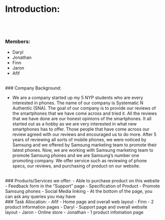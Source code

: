 # Introduction:
## <br>

### Members:
- Daryl
- Jonathan
- Finn
- Jaron
- Afif

<br>
### Company Background:

- We are a company started up my 5 NYP students who are every interested in phones. The name of our company is Systematic N Authentic (SNA). The goal of our company is to provide our reviews of the smartphones that we have come across and tried it. All the reviews that we have done are our honest opinions of the smartphones. It all started out as a hobby as we are very interested in what new smartphones has to offer. Those people that have come across our review agreed with our reviews and encouraged us to do more. After 5 years of reviewing all sorts of mobile phones, we were noticed by Samsung and we offered by Samsung marketing team to promote their latest phones. Now, we are working with Samsung marketing team to promote Samsung phones and we are Samsung’s number one promoting company. We offer service such as reviewing of phone specs, our reviews, and purchasing of product on our website.

<br>
### Products/Services we offer: 
- Able to purchase product on this website
- Feedback form in the “Support” page
- Specification of Product
- Promote Samsung phones
- Social Media linking
- At the bottom of the page, you can ask any queries you may have

<br>
### Task Allocation:
- Afif - Home page and overall web layout
- Finn - 2 product information pages
- Daryl - Support page and overall website layout
- Jaron - Online store
- Jonathan - 1 product infomation page

